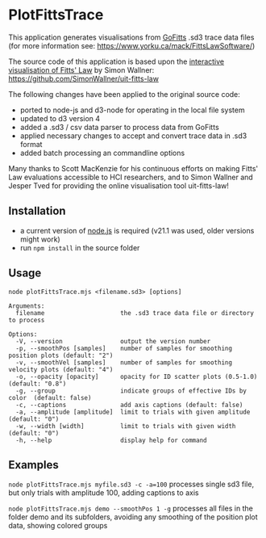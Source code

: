 # PlotFittsTrace
 
This application generates visualisations from [GoFitts](https://www.yorku.ca/mack/FittsLawSoftware/doc/GoFitts.html) .sd3 trace data files 
(for more information see: https://www.yorku.ca/mack/FittsLawSoftware/)
  
The source code of this application is based upon the [interactive visualisation of Fitts' Law](http://simonwallner.at/ext/fitts/) by Simon Wallner:
https://github.com/SimonWallner/uit-fitts-law

The following changes have been applied to the original source code:
  * ported to node-js and d3-node for operating in the local file system
  * updated to d3 version 4
  * added a .sd3 / csv data parser to process data from GoFitts
  * applied necessary changes to accept and convert trace data in .sd3 format
  * added batch processing an commandline options

  Many thanks to Scott MacKenzie for his continuous efforts on making Fitts' Law evaluations accessible to HCI researchers,
  and to Simon Wallner and Jesper Tved for providing the online visualisation tool uit-fitts-law!


## Installation

  * a current version of [node.js](https://nodejs.org/en/download) is required (v21.1 was used, older versions might work)
  * run `npm install` in the source folder
  
  
## Usage

```
node plotFittsTrace.mjs <filename.sd3> [options] 

Arguments:
  filename                     the .sd3 trace data file or directory to process

Options:
  -V, --version                output the version number
  -p, --smoothPos [samples]    number of samples for smoothing position plots (default: "2")
  -v, --smoothVel [samples]    number of samples for smoothing velocity plots (default: "4")
  -o, --opacity [opacity]      opacity for ID scatter plots (0.5-1.0) (default: "0.8")
  -g, --group                  indicate groups of effective IDs by color  (default: false)
  -c, --captions               add axis captions (default: false)
  -a, --amplitude [amplitude]  limit to trials with given amplitude (default: "0")
  -w, --width [width]          limit to trials with given width (default: "0")
  -h, --help                   display help for command
``` 

  
## Examples

  `node plotFittsTrace.mjs myfile.sd3 -c -a=100`  processes single sd3 file, but only trials with amplitude 100, adding captions to axis 


  `node plotFittsTrace.mjs demo --smoothPos 1 -g`  processes all files in the folder demo and its subfolders, avoiding any smoothing of the position plot data, showing colored groups

